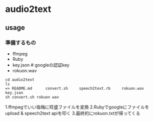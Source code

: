 # audio2text
## usage
### 準備するもの
 - ffmpeg
 - Ruby
 - key.json # googleの認証key
 - rokuon.wav
```
cd audio2text
ls 
=> README.md      convert.sh     speech2text.rb     rokuon.wav     key.json
sh convert.sh rokuon wav
```
1.ffmpegでいい塩梅に旺盛ファイルを変換
2.Rubyでgoogleにファイルをupload & speech2text apiを叩く
3.最終的にrokuon.txtが帰ってくる